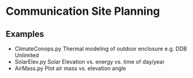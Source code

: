 
# Communication Site Planning

## Examples

* ClimateConops.py Thermal modeling of outdoor enclosure e.g. DDB Unlimited
* SolarElev.py Solar Elevation vs. energy vs. time of day/year
* AirMass.py Plot air mass vs. elevation angle
